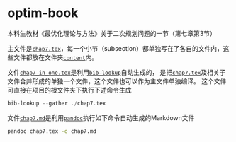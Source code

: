 # optim-book

本科生教材《最优化理论与方法》关于二次规划问题的一节（第七章第3节）

主文件是[`chap7.tex`](chap7.tex)，每一个小节（subsection）都单独写在了各自的文件内，这些文件都放在文件夹[`content`](content)内。

文件[`chap7_in_one.tex`](chap7_in_one.tex)是利用[`bib-lookup`](https://pypi.org/project/bib-lookup/)自动生成的，
是把[`chap7.tex`](chap7.tex)及相关子文件合并形成的单独一个文件，这个文件也可以作为主文件单独编译。
这个文件可直接在项目的根文件夹下执行下述命令生成

```python
bib-lookup --gather ./chap7.tex
```

文件[`chap7.md`](chap7.md)是利用[`pandoc`](https://pandoc.org/)执行如下命令自动生成的Markdown文件

```bash
pandoc chap7.tex -o chap7.md
```

